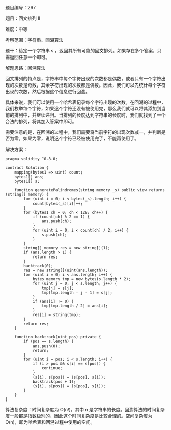 题目编号：267

题目：回文排列 II

难度：中等

考察范围：字符串、回溯算法

题干：给定一个字符串 s ，返回其所有可能的回文排列。如果存在多个答案，只需返回任意一个即可。

解题思路：回溯算法

回文排列的特点是，字符串中每个字符出现的次数都是偶数，或者只有一个字符出现的次数是奇数，其余字符出现的次数都是偶数。因此，我们可以先统计每个字符出现的次数，然后根据这个信息进行回溯。

具体来说，我们可以使用一个哈希表记录每个字符出现的次数。在回溯的过程中，我们枚举每个字符，如果这个字符还没有被使用完，那么我们就可以将其添加到当前的排列中，并继续递归。当排列的长度达到字符串的长度时，我们就找到了一个合法的排列，将其加入答案中即可。

需要注意的是，在回溯的过程中，我们需要将当前字符的出现次数减一，并判断是否为零。如果为零，说明这个字符已经被使用完了，不能再使用了。

解决方案：

```solidity
pragma solidity ^0.8.0;

contract Solution {
    mapping(bytes1 => uint) count;
    bytes1[] ans;
    bytes1[] s;

    function generatePalindromes(string memory _s) public view returns (string[] memory) {
        for (uint i = 0; i < bytes(_s).length; i++) {
            count[bytes(_s)[i]]++;
        }
        for (bytes1 ch = 0; ch < 128; ch++) {
            if (count[ch] % 2 == 1) {
                ans.push(ch);
            }
            for (uint i = 0; i < count[ch] / 2; i++) {
                s.push(ch);
            }
        }
        string[] memory res = new string[](1);
        if (ans.length > 1) {
            return res;
        }
        backtrack(0);
        res = new string[](uint(ans.length));
        for (uint i = 0; i < ans.length; i++) {
            bytes memory tmp = new bytes(s.length * 2);
            for (uint j = 0; j < s.length; j++) {
                tmp[j] = s[j];
                tmp[tmp.length - j - 1] = s[j];
            }
            if (ans[i] != 0) {
                tmp[tmp.length / 2] = ans[i];
            }
            res[i] = string(tmp);
        }
        return res;
    }

    function backtrack(uint pos) private {
        if (pos == s.length) {
            ans.push(0);
            return;
        }
        for (uint i = pos; i < s.length; i++) {
            if (i > pos && s[i] == s[pos]) {
                continue;
            }
            (s[i], s[pos]) = (s[pos], s[i]);
            backtrack(pos + 1);
            (s[i], s[pos]) = (s[pos], s[i]);
        }
    }
}
```

算法复杂度：时间复杂度为 O(n!)，其中 n 是字符串的长度。回溯算法的时间复杂度一般都是指数级别的，因此这个时间复杂度是比较合理的。空间复杂度为 O(n)，即为哈希表和回溯过程中使用的空间。